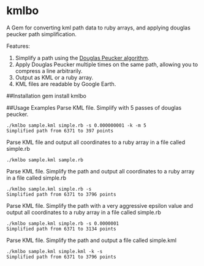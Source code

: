 kmlbo
======

A Gem for converting kml path data to ruby arrays, and applying douglas peucker path simplification.

Features:

1. Simplify a path using the [Douglas Peucker algorithm](http://en.wikipedia.org/wiki/Ramer%E2%80%93Douglas%E2%80%93Peucker_algorithm). 
2. Apply Douglas Peucker multiple times on the same path, allowing you to compress a line arbitrarily.
3. Output as KML or a ruby array.
4. KML files are readable by Google Earth.

##Installation
    gem install kmlbo

##Usage Examples
  Parse KML file. Simplify with 5 passes of douglas peucker.

    ./kmlbo sample.kml simple.rb -s 0.000000001 -k -m 5
    Simplified path from 6371 to 397 points

  Parse KML file and output all coordinates to a ruby array in a file called simple.rb

    ./kmlbo sample.kml sample.rb

  Parse KML file. Simplify the path and output all coordinates to a ruby array in a file called simple.rb

    ./kmlbo sample.kml simple.rb -s
    Simplified path from 6371 to 3796 points

  Parse KML file. Simplify the path with a very aggressive epsilon value and output all coordinates to a ruby array in a file called simple.rb

    ./kmlbo sample.kml simple.rb -s 0.0000001
    Simplified path from 6371 to 3134 points

  Parse KML file. Simplify the path and output a file called simple.kml

    ./kmlbo sample.kml simple.kml -k -s
    Simplified path from 6371 to 3796 points